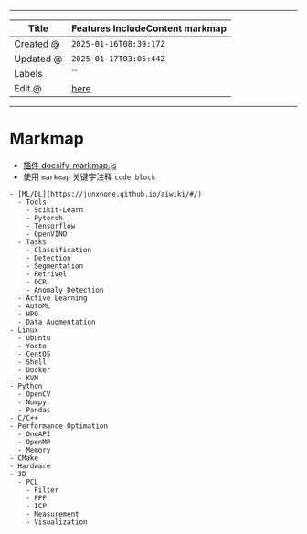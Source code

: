 -----

| Title     | Features IncludeContent markmap                     |
| --------- | --------------------------------------------------- |
| Created @ | `2025-01-16T08:39:17Z`                              |
| Updated @ | `2025-01-17T03:05:44Z`                              |
| Labels    | \`\`                                                |
| Edit @    | [here](https://github.com/junxnone/twiki/issues/38) |

-----

# Markmap

  - [插件 docsify-markmap.js](https://github.com/rcqed/docsify-markmap.js)
  - 使用 `markmap` 关键字注释 `code block`

<!-- end list -->

``` markmap
- [ML/DL](https://junxnone.github.io/aiwiki/#/)
  - Tools
    - Scikit-Learn
    - Pytorch
    - Tensorflow
    - OpenVINO
  - Tasks
    - Classification
    - Detection
    - Segmentation
    - Retrivel
    - OCR
    - Anomaly Detection
  - Active Learning
  - AutoML
  - HPO
  - Data Augmentation
- Linux
  - Ubuntu
  - Yocto
  - CentOS
  - Shell
  - Docker
  - KVM
- Python
  - OpenCV
  - Numpy
  - Pandas
- C/C++
- Performance Optimation
  - OneAPI
  - OpenMP
  - Memory
- CMake
- Hardware
- 3D
  - PCL
    - Filter
    - PPF
    - ICP
    - Measurement
    - Visualization
```
